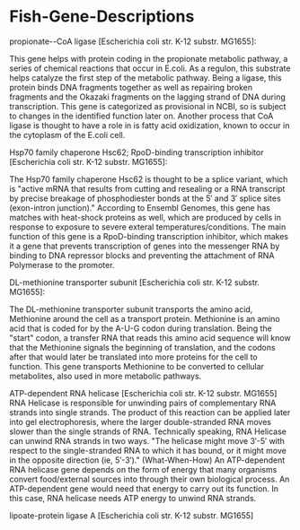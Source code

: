 # Fish-Gene-Descriptions

propionate--CoA ligase [Escherichia coli str. K-12 substr. MG1655]:

This gene helps with protein coding in the propionate metabolic pathway, a series of chemical reactions that occur in E.coli. As a regulon, this substrate helps catalyze the first step of the metabolic pathway. Being a ligase, this protein binds DNA fragments together as well as repairing broken fragments and the Okazaki fragments on the lagging strand of DNA during transcription. This gene is categorized as provisional in NCBI, so is subject to changes in the identified function later on. Another process that CoA ligase is thought to have a role in is fatty acid oxidization, known to occur in the cytoplasm of the E.coli cell. 

Hsp70 family chaperone Hsc62; RpoD-binding transcription inhibitor [Escherichia coli str. K-12 substr. MG1655]:

The Hsp70 family chaperone Hsc62 is thought to be a splice variant, which is "active mRNA that results from cutting and resealing or a RNA transcript by precise breakage of phosphodiester bonds at the 5′ and 3′ splice sites (exon-intron junction)." According to Ensembl Genomes, this gene has matches with heat-shock proteins as well, which are produced by cells in response to exposure to severe exteral temperatures/conditions. The main function of this gene is a RpoD-binding transcription inhibitor, which makes it a gene that prevents transcription of genes into the messenger RNA by binding to DNA repressor blocks and preventing the attachment of RNA Polymerase to the promoter.

DL-methionine transporter subunit [Escherichia coli str. K-12 substr. MG1655]:

The DL-methionine transporter subunit transports the amino acid, Methionine around the cell as a transport protein. Methionine is an amino acid that is coded for by the A-U-G codon during translation. Being the "start" codon, a transfer RNA that reads this amino acid sequence will know that the Methionine signals the beginning of translation, and the codons after that would later be translated into more proteins for the cell to function. This gene transports Methionine to be converted to cellular metabolites, also used in more metabolic pathways. 

ATP-dependent RNA helicase [Escherichia coli str. K-12 substr. MG1655]
RNA Helicase is responsible for unwinding pairs of complementary RNA strands into single strands. The product of this reaction can be applied later into gel electrophoresis, where the larger double-stranded RNA moves slower than the single strands of RNA. Technically speaking, RNA Helicase can unwind RNA strands in two ways. "The helicase might move 3′-5′ with respect to the single-stranded RNA to which it has bound, or it might move in the opposite direction (ie, 5′-3′)." (What-When-How) An ATP-dependent RNA helicase gene depends on the form of energy that many organisms convert food/external sources into through their own biological process. An ATP-dependent gene would need that energy to carry out its function. In this case, RNA helicase needs ATP energy to unwind RNA strands. 
 
lipoate-protein ligase A [Escherichia coli str. K-12 substr. MG1655]
